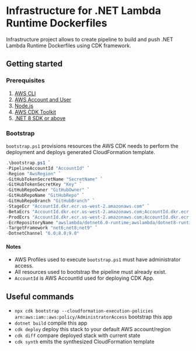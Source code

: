 # Infrastructure for .NET Lambda Runtime Dockerfiles

Infrastructure project allows to create pipeline to build and push .NET Lambda Runtime Dockerfiles using CDK framework.

## Getting started
### Prerequisites
1. [AWS CLI](https://aws.amazon.com/cli/)
2. [AWS Account and User](https://portal.aws.amazon.com/billing/signup)
3. [Node.js](https://nodejs.org/)
4. [AWS CDK Toolkit](https://www.npmjs.com/package/aws-cdk)
5. [.NET 8 SDK or above](https://dotnet.microsoft.com/download)

### Bootstrap

`bootstrap.ps1` provisions resources the AWS CDK needs to perform the deployment and deploys generated CloudFormation template.

```powershell
.\bootstrap.ps1 `
-PipelineAccountId "AccountId" `
-Region "AwsRegion" `
-GitHubTokenSecretName "SecretName" `
-GitHubTokenSecretKey "Key" `
-GitHubRepoOwner "GitHubOwner" `
-GitHubRepoName "GitHubRepo" `
-GitHubRepoBranch "GitHubBranch" `
-StageEcr "AccountId.dkr.ecr.us-west-2.amazonaws.com" `
-BetaEcrs "AccountId.dkr.ecr.us-west-2.amazonaws.com;AccountId.dkr.ecr.us-west-2.amazonaws.com" `
-ProdEcrs "AccountId.dkr.ecr.us-west-2.amazonaws.com;AccountId.dkr.ecr.us-west-2.amazonaws.com" `
-EcrRepositoryName "awslambda/dotnet6.0-runtime;awslambda/dotnet8-runtime;awslambda/dotnet9-runtime" `
-TargetFramework "net6;net8;net9" `
-DotnetChannel "6.0;8.0;9.0"
```

#### Notes
 - AWS Profiles used to execute `bootstrap.ps1` must have administrator access.
 - All resources used to bootstrap the pipeline must already exist.
 - `AccountId` is AWS AccountId used for deploying CDK App.

## Useful commands
* `npx cdk bootstrap --cloudformation-execution-policies arn:aws:iam::aws:policy/AdministratorAccess` bootstrap this app
* `dotnet build` compile this app
* `cdk deploy`       deploy this stack to your default AWS account/region
* `cdk diff`         compare deployed stack with current state
* `cdk synth`        emits the synthesized CloudFormation template
